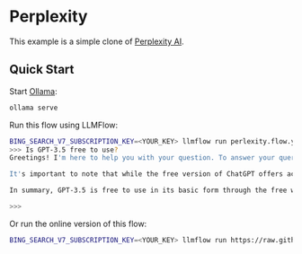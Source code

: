 # Perplexity

This example is a simple clone of [Perplexity AI][1].


## Quick Start

Start [Ollama][2]:

```bash
ollama serve
```

Run this flow using LLMFlow:

```bash
BING_SEARCH_V7_SUBSCRIPTION_KEY=<YOUR_KEY> llmflow run perlexity.flow.yaml
>>> Is GPT-3.5 free to use?
Greetings! I'm here to help you with your question. To answer your query, GPT-3.5 is a language model that is available in both free and paid versions. The free version of ChatGPT, which GPT-3.5 is a part of, is accessible to everyone without any cost. However, if you want to use the advanced features of GPT-3.5, you will need to subscribe to the paid Turbo API.

It's important to note that while the free version of ChatGPT offers access to GPT-3.5, it may not provide the same level of accuracy and functionality as the paid version. As mentioned in [[citation:2]], the paid Turbo API offers more advanced features and improved performance compared to the free version.

In summary, GPT-3.5 is free to use in its basic form through the free web app version of ChatGPT. However, if you want to unlock its full potential, you may need to subscribe to the paid Turbo API.

>>> 
```

Or run the online version of this flow:

```bash
BING_SEARCH_V7_SUBSCRIPTION_KEY=<YOUR_KEY> llmflow run https://raw.githubusercontent.com/go-aie/llmflow/main/examples/perplexity/perplexity.flow.yaml
```


[1]: https://www.perplexity.ai/
[2]: https://github.com/ollama/ollama
